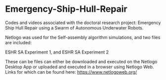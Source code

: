 # Emergency-Ship-Hull-Repair
Codes and videos associated with the doctoral research project: Emergency Ship Hull Repair using a Swarm of Autonomous Underwater Robots.

Netlogo was used for the Self-assembly algorithm simulations, and two files are included:

ESHR SA Experiment 1, and ESHR SA Experiment 2

These can be files can either be downloaded and executed on the Netlogo Desktop App or uploaded and executed in a browser using Netlogo Web. Links for which can be found here: https://www.netlogoweb.org/
